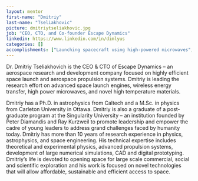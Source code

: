 ```yaml
---
layout: mentor
first-name: "Dmitriy"
last-name: "Tseliakhovic"
picture: dmitriytseliakhovic.jpg
job: "CEO, CTO, and Co-founder Escape Dynamics"
linkedin: https://www.linkedin.com/in/dimlyus
categories: []
accomplishments: ["Launching spacecraft using high-powered microwaves","Graduate Studies Program ‘10 alum","Expert in aerospace and physics "]
---
```

Dr. Dmitriy Tseliakhovich is the CEO & CTO of Escape Dynamics – an aerospace research and development company focused on highly efficient space launch and aerospace propulsion systems.  Dmitriy is leading the research effort on advanced space launch engines, wireless energy transfer, high power microwaves, and novel high temperature materials.

Dmitriy has a Ph.D. in astrophysics from Caltech and a M.Sc. in physics from Carleton University in Ottawa. Dmitriy is also a graduate of a post-graduate program at the Singularity University – an institution founded by Peter Diamandis and Ray Kurzweil to promote leadership and empower the cadre of young leaders to address grand challenges faced by humanity today. Dmitriy has more than 10 years of research experience in physics, astrophysics, and space engineering. His technical expertise includes theoretical and experimental physics, advanced propulsion systems, development of large numerical simulations, CAD and digital prototyping. Dmitriy’s life is devoted to opening space for large scale commercial, social and scientific exploration and his work is focused on novel technologies that will allow affordable, sustainable and efficient access to space.
